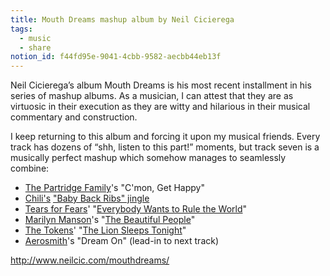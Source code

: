 ```yaml
---
title: Mouth Dreams mashup album by Neil Cicierega
tags:
  - music
  - share
notion_id: f44fd95e-9041-4cbb-9582-aecbb44eb13f
---
```

Neil Cicierega’s album Mouth Dreams is his most recent installment in his series of mashup albums. As a musician, I can attest that they are as virtuosic in their execution as they are witty and hilarious in their musical commentary and construction.

I keep returning to this album and forcing it upon my musical friends. Every track has dozens of “shh, listen to this part!” moments, but track seven is a musically perfect mashup which somehow manages to seamlessly combine:

- [The Partridge Family](https://en.wikipedia.org/wiki/The_Partridge_Family)'s "C'mon, Get Happy"
- [Chili's](https://en.wikipedia.org/wiki/Chili%27s) ["Baby Back Ribs" jingle](https://en.wikipedia.org/wiki/Chili%27s#Advertising)
- [Tears for Fears](https://en.wikipedia.org/wiki/Tears_for_Fears)' "[Everybody Wants to Rule the World](https://en.wikipedia.org/wiki/Everybody_Wants_to_Rule_the_World)"
- [Marilyn Manson](https://en.wikipedia.org/wiki/Marilyn_Manson)'s "[The Beautiful People](https://en.wikipedia.org/wiki/The_Beautiful_People_\(song\))"
- [The Tokens](https://en.wikipedia.org/wiki/The_Tokens)' "[The Lion Sleeps Tonight](https://en.wikipedia.org/wiki/The_Lion_Sleeps_Tonight)"
- [Aerosmith](https://en.wikipedia.org/wiki/Aerosmith)'s "Dream On" (lead-in to next track)

<http://www.neilcic.com/mouthdreams/>
